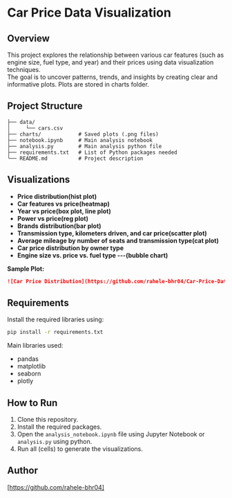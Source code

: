 # Car Price Data Visualization

## Overview
This project explores the relationship between various car features (such as engine size, fuel type, and year) and their prices using data visualization techniques.  
The goal is to uncover patterns, trends, and insights by creating clear and informative plots.
Plots are stored in charts folder.

## Project Structure
```
├── data/              
│     └── cars.csv
├── charts/            # Saved plots (.png files)
├── notebook.ipynb     # Main analysis notebook
├── analysis.py        # Main analysis python file
├── requirements.txt   # List of Python packages needed
└── README.md          # Project description
```

## Visualizations
- **Price distribution(hist plot)**
- **Car features vs price(heatmap)**
- **Year vs price(box plot, line plot)**
- **Power vs price(reg plot)**
- **Brands distribution(bar plot)**
- **Transmission type, kilometers driven, and car price(scatter plot)**
- **Average mileage by number of seats and transmission type(cat plot)**
- **Car price distribution by owner type**
- **Engine size vs. price vs. fuel type ---(bubble chart)**

**Sample Plot:**
```markdown
![Car Price Distribution](https://github.com/rahele-bhr04/Car-Price-Data-Visualization/blob/main/charts/price_ownerType.png?raw=true)
```

## Requirements
Install the required libraries using:
```bash
pip install -r requirements.txt
```

Main libraries used:
- pandas
- matplotlib
- seaborn
- plotly


## How to Run
1. Clone this repository.
2. Install the required packages.
3. Open the `analysis_notebook.ipynb` file using Jupyter Notebook or `analysis.py` using python.
4. Run all (cells) to generate the visualizations.

## Author
[https://github.com/rahele-bhr04]